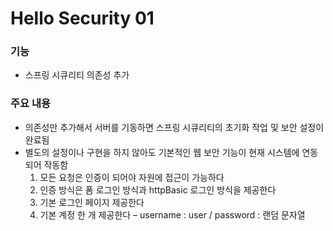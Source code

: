 # Hello Security 01

### 기능
- 스프링 시큐리티 의존성 추가

### 주요 내용
- 의존성만 추가해서 서버를 기동하면 스프링 시큐리티의 초기화 작업 및 보안 설정이 완료됨
- 별도의 설정이나 구현을 하지 않아도 기본적인 웹 보안 기능이 현재 시스템에 연동되어 작동함
    1. 모든 요청은 인증이 되어야 자원에 접근이 가능하다
    2. 인증 방식은 폼 로그인 방식과 httpBasic 로그인 방식을 제공한다
    3. 기본 로그인 페이지 제공한다
    4. 기본 계정 한 개 제공한다 – username : user / password : 랜덤 문자열